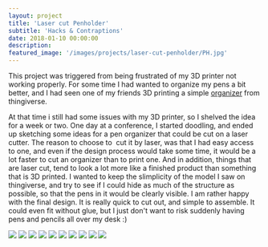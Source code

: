 ```yaml
---
layout: project
title: 'Laser cut Penholder'
subtitle: 'Hacks & Contraptions'
date: 2018-01-10 00:00:00
description: 
featured_image: '/images/projects/laser-cut-penholder/PH.jpg'
---
```


This project was triggered from being frustrated of my 3D printer not working properly. For some time I had wanted to organize my pens a bit better, and I had seen one of my friends 3D printing a simple [organizer](https://www.thingiverse.com/thing:1294085) from thingiverse.

At that time i still had some issues with my 3D printer, so I shelved the idea for a week or two. One day at a conference, I started doodling, and ended up sketching some ideas for a pen organizer that could be cut on a laser cutter. The reason to choose to  cut it by laser, was that I had easy access to one, and even if the design process would take some time, it would be a lot faster to cut an organizer than to print one. And in addition, things that are laser cut, tend to look a lot more like a finished product than something that is 3D printed.
I wanted to keep the slimplicity of the model I saw on thingiverse, and try to see if I could hide as much of the structure as possible, so that the pens in it would be clearly visible.
I am rather happy with the final design. It is really quick to cut out, and simple to assemble. It could even fit without glue, but I just don't want to risk suddenly having pens and pencils all over my desk :)



<div class="gallery" data-columns="4">
	<img src="/images/projects/magnet-connector/mc-01.jpg">
	<img src="/images/projects/magnet-connector/mc-02.jpg">
	<img src="/images/projects/magnet-connector/mc-03.jpg">
	<img src="/images/projects/magnet-connector/mc-04.jpg">
	<img src="/images/projects/magnet-connector/mc-05.jpg">
	<img src="/images/projects/magnet-connector/mc-06.jpg">
	<img src="/images/projects/magnet-connector/mc-07.jpg">
	<img src="/images/projects/magnet-connector/mc-08.jpg">
    <img src="/images/projects/magnet-connector/mc-09.jpg">
    <img src="/images/projects/magnet-connector/mc-10.jpg">
</div>
